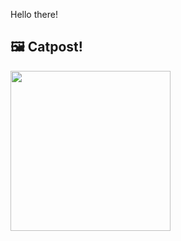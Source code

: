 Hello there!



## 🖼️ Catpost!

<sub>
    <img src="https://cdn2.thecatapi.com/images/2b0.jpg" height="256">
</sub>

